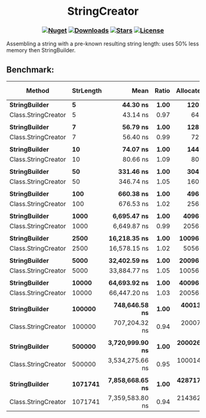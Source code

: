 <h1 align="center">
  <a>StringCreator</a>
</h1>

<h3 align="center">

  [![Nuget](https://img.shields.io/nuget/v/StringCreator?logo=StringCreator)](https://www.nuget.org/packages/StringCreator/)
  [![Downloads](https://img.shields.io/nuget/dt/StringCreator.svg)](https://www.nuget.org/packages/StringCreator/)
  [![Stars](https://img.shields.io/github/stars/SoftStoneDevelop/StringCreator?color=brightgreen)](https://github.com/SoftStoneDevelop/StringCreator/stargazers)
  [![License](https://img.shields.io/badge/license-MIT-blue.svg)](LICENSE)

</h3>

Assembling a string with a pre-known resulting string length:  uses 50% less memory then StringBuilder.

## Benchmark:

|              Method | StrLength |            Mean | Ratio | Allocated | Alloc Ratio |
|-------------------- |---------- |----------------:|------:|----------:|------------:|
|       **StringBuilder** |         **5** |        **44.30 ns** |  **1.00** |     **120 B** |        **1.00** |
| Class.StringCreator |         5 |        43.14 ns |  0.97 |      64 B |        0.53 |
|                     |           |                 |       |           |             |
|       **StringBuilder** |         **7** |        **56.79 ns** |  **1.00** |     **128 B** |        **1.00** |
| Class.StringCreator |         7 |        56.40 ns |  0.99 |      72 B |        0.56 |
|                     |           |                 |       |           |             |
|       **StringBuilder** |        **10** |        **74.07 ns** |  **1.00** |     **144 B** |        **1.00** |
| Class.StringCreator |        10 |        80.66 ns |  1.09 |      80 B |        0.56 |
|                     |           |                 |       |           |             |
|       **StringBuilder** |        **50** |       **331.46 ns** |  **1.00** |     **304 B** |        **1.00** |
| Class.StringCreator |        50 |       346.74 ns |  1.05 |     160 B |        0.53 |
|                     |           |                 |       |           |             |
|       **StringBuilder** |       **100** |       **660.38 ns** |  **1.00** |     **496 B** |        **1.00** |
| Class.StringCreator |       100 |       676.53 ns |  1.02 |     256 B |        0.52 |
|                     |           |                 |       |           |             |
|       **StringBuilder** |      **1000** |     **6,695.47 ns** |  **1.00** |    **4096 B** |        **1.00** |
| Class.StringCreator |      1000 |     6,649.87 ns |  0.99 |    2056 B |        0.50 |
|                     |           |                 |       |           |             |
|       **StringBuilder** |      **2500** |    **16,218.35 ns** |  **1.00** |   **10096 B** |        **1.00** |
| Class.StringCreator |      2500 |    16,578.15 ns |  1.02 |    5056 B |        0.50 |
|                     |           |                 |       |           |             |
|       **StringBuilder** |      **5000** |    **32,402.59 ns** |  **1.00** |   **20096 B** |        **1.00** |
| Class.StringCreator |      5000 |    33,884.77 ns |  1.05 |   10056 B |        0.50 |
|                     |           |                 |       |           |             |
|       **StringBuilder** |     **10000** |    **64,693.92 ns** |  **1.00** |   **40096 B** |        **1.00** |
| Class.StringCreator |     10000 |    66,447.20 ns |  1.03 |   20056 B |        0.50 |
|                     |           |                 |       |           |             |
|       **StringBuilder** |    **100000** |   **748,646.58 ns** |  **1.00** |  **400138 B** |        **1.00** |
| Class.StringCreator |    100000 |   707,204.32 ns |  0.94 |  200077 B |        0.50 |
|                     |           |                 |       |           |             |
|       **StringBuilder** |    **500000** | **3,720,999.90 ns** |  **1.00** | **2000265 B** |        **1.00** |
| Class.StringCreator |    500000 | 3,534,275.66 ns |  0.95 | 1000141 B |        0.50 |
|                     |           |                 |       |           |             |
|       **StringBuilder** |   **1071741** | **7,858,668.65 ns** |  **1.00** | **4287176 B** |        **1.00** |
| Class.StringCreator |   1071741 | 7,359,583.80 ns |  0.94 | 2143628 B |        0.50 |
